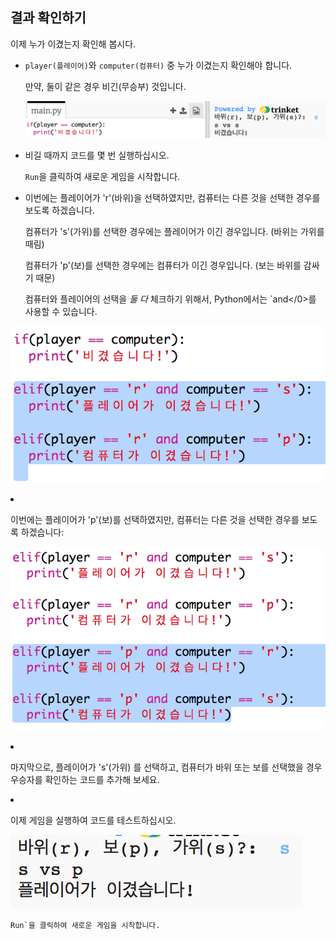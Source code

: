 ## 결과 확인하기

이제 누가 이겼는지 확인해 봅시다.

+ `player(플레이어)`와 `computer(컴퓨터)` 중 누가 이겼는지 확인해야 합니다.
    
    만약, 둘이 같은 경우 비긴(무승부) 것입니다.
    
    ![스크린샷](images/rps-draw.png)

+ 비길 때까지 코드를 몇 번 실행하십시오.
    
    `Run`을 클릭하여 새로운 게임을 시작합니다.

+ 이번에는 플레이어가 'r'(바위)을 선택하였지만, 컴퓨터는 다른 것을 선택한 경우를 보도록 하겠습니다.
    
    컴퓨터가 's'(가위)를 선택한 경우에는 플레이어가 이긴 경우입니다. (바위는 가위를 때림)
    
    컴퓨터가 'p'(보)를 선택한 경우에는 컴퓨터가 이긴 경우입니다. (보는 바위를 감싸기 때문)
    
    컴퓨터와 플레이어의 선택을 *둘 다* 체크하기 위해서, Python에서는 `and</0>를 사용할 수 있습니다.</p>

<p><img src="images/rps-player-rock.png" alt="스크린샷" /></p></li>
<li><p>이번에는 플레이어가 'p'(보)를 선택하였지만, 컴퓨터는 다른 것을 선택한 경우를 보도록 하겠습니다:</p>

<p><img src="images/rps-player-paper.png" alt="스크린샷" /></p></li>
<li><p>마지막으로, 플레이어가 's'(가위) 를 선택하고, 컴퓨터가 바위 또는 보를 선택했을 경우 우승자를 확인하는 코드를 추가해 보세요.</p></li>
<li><p>이제 게임을 실행하여 코드를 테스트하십시오.</p>

<p><img src="images/rps-play.png" alt="스크린샷" /></p>

<p><code>Run`을 클릭하여 새로운 게임을 시작합니다.